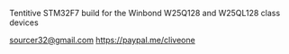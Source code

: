 Tentitive STM32F7 build for the Winbond W25Q128 and W25QL128 class devices

 sourcer32@gmail.com
 https://paypal.me/cliveone
